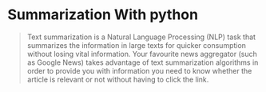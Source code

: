 # Summarization  With python 
> Text summarization is a Natural Language Processing (NLP) task that summarizes the information in large texts for quicker consumption without losing vital information. Your favourite news aggregator (such as Google News) takes advantage of text summarization algorithms in order to provide you with information you need to know whether the article is relevant or not without having to click the link. 

